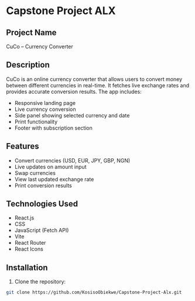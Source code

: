 # Capstone Project ALX

## Project Name
CuCo – Currency Converter

## Description
CuCo is an online currency converter that allows users to convert money between different currencies in real-time. It fetches live exchange rates and provides accurate conversion results. The app includes:

- Responsive landing page
- Live currency conversion
- Side panel showing selected currency and date
- Print functionality
- Footer with subscription section

## Features
- Convert currencies (USD, EUR, JPY, GBP, NGN)
- Live updates on amount input
- Swap currencies
- View last updated exchange rate
- Print conversion results

## Technologies Used
- React.js
- CSS
- JavaScript (Fetch API)
- Vite
- React Router
- React Icons

## Installation
1. Clone the repository:  
```bash
git clone https://github.com/KosisoObiekwe/Capstone-Project-Alx.git

